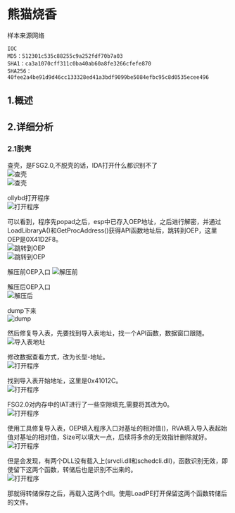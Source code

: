 # 熊猫烧香
样本来源网络

    IOC
    MD5：512301c535c88255c9a252fdf70b7a03  
    SHA1：ca3a1070cff311c0ba40ab60a8fe3266cfefe870  
    SHA256：40fee2a4be91d9d46cc133328ed41a3bdf9099be5084efbc95c8d0535ecee496

## 1.概述

## 2.详细分析
### 2.1脱壳
查壳，是FSG2.0,不脱壳的话，IDA打开什么都识别不了  
![查壳](/blog/恶意样本分析/熊猫烧香/pic/1.查壳.png)  
![查壳](/blog/恶意样本分析/熊猫烧香/pic/1.5脱壳前IDA.png)

ollybd打开程序  
![打开程序](/blog/恶意样本分析/熊猫烧香/pic/2.打开程序.png)

可以看到，程序先popad之后，esp中已存入OEP地址，之后进行解密，并通过LoadLibraryA()和GetProcAddress()获得API函数地址后，跳转到OEP，这里OEP是0X41D2F8。  
![跳转到OEP](/blog/恶意样本分析/熊猫烧香/pic/3.找OEP.png)  
![跳转到OEP](/blog/恶意样本分析/熊猫烧香/pic/3.找OEP2.png)

解压前OEP入口
![解压前](/blog/恶意样本分析/熊猫烧香/pic/0.解压前入口.png)

解压后OEP入口  
![解压后](/blog/恶意样本分析/熊猫烧香/pic/4.入口处.png)

dump下来  
![dump](/blog/恶意样本分析/熊猫烧香/pic/5.dump.png)

然后修复导入表，先要找到导入表地址，找一个API函数，数据窗口跟随。  
![导入表地址](/blog/恶意样本分析/熊猫烧香/pic/6导入表函数.png)

修改数据查看方式，改为长型-地址。  
![打开程序](/blog/恶意样本分析/熊猫烧香/pic/7引导区.png)

找到导入表开始地址，这里是0x41012C。  
![打开程序](/blog/恶意样本分析/熊猫烧香/pic/8引导区开始处.png)

FSG2.0对内存中的IAT进行了一些空隙填充,需要将其改为0。  
![打开程序](/blog/恶意样本分析/熊猫烧香/pic/9改0.png)

使用工具修复导入表，OEP填入程序入口对基址的相对值()，RVA填入导入表起始值对基址的相对值，Size可以填大一点，后续将多余的无效指针删除就好。  
![打开程序](/blog/恶意样本分析/熊猫烧香/pic/10修复导入表.png)

但是会发现，有两个DLL没有载入上(srvcli.dll和schedcli.dll)，函数识别无效，即使留下这两个函数，转储后也是识别不出来的。  
![打开程序](/blog/恶意样本分析/熊猫烧香/pic/11选择无效函数.png)

那就得转储保存之后，再载入这两个dll。使用LoadPE打开保留这两个函数转储后的文件。